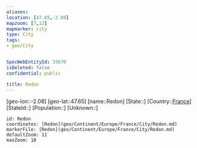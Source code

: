 ```yaml
---
aliases: 
location: [47.65,-2.08]
mapzoom: [7,12] 
mapmarker: city 
type: City
tags:
- geo/City


SpocWebEntityId: 33670
isDeleted: false
confidential: public

title: Redon
---
```

[geo-lon::-2.08]
[geo-lat::47.65]
[name::Redon]
[State::]
[Country::[France](geo/Continent/Europe/France.md)]
[StateId::]
[Population::]
[Unknown::]


```leaflet
id: Redon
coordinates: [Redon](geo/Continent/Europe/France/City/Redon.md)
markerFile: [Redon](geo/Continent/Europe/France/City/Redon.md)
defaultZoom: 11 
maxZoom: 18
```


